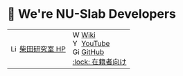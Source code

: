 # 👋 We're NU-Slab Developers

<table><tbody>
  <tr>
    <td>
      <img width="16" src="http://www.google.com/s2/favicons?domain=slab.cis.nagasaki-u.ac.jp" alt="Link">
      <a href="http://slab.cis.nagasaki-u.ac.jp/">柴田研究室 HP</a>
    </td>
    <td>
      <img width="16" src="http://www.google.com/s2/favicons?domain=en.wikipedia.org" alt="Wiki">
      <a href="http://slab.cis.nagasaki-u.ac.jp/wiki">Wiki</a><br>
      <img width="16" src="http://www.google.com/s2/favicons?domain=www.youtube.com" alt="YouTube">
      <a href="https://www.youtube.com/channel/UCpryYG30B-3W4KIk7xDqjNg/">YouTube</a><br>
      <img width="16" src="http://www.google.com/s2/favicons?domain=github.com" alt="GitHub">
      <a href="https://github.com/nu-slab/">GitHub</a><br>
      <!-- <img width="16" src="http://www.google.com/s2/favicons?domain=github.com" alt="GitHub"> -->
      <a href="https://github.com/nu-slab/.internal/blob/main/README.md">:lock: 在籍者向け</a>
    </td>
  </tr>
</tbody></table>

